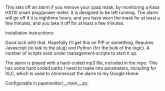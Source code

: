 This sets off an alarm if you remove your cpap mask, by monitoring a Kasa HS110 smart plug/power meter.
It is designed to be left running. The alarm will go off if it is nighttime hours, and you have worn the mask for at least a few minutes, and you take it off for at least a few minutes.

Installation instructions:

Good luck with that. Hopefully I'll get this on PIP or something. Requires Javascript (to talk to the plug) and Python (for the bulk of the logic). A number of scripts exist under management-scripts to start it up.

The alarm is played with a hard-coded mp3 file, included in the repo. This has some hard coded paths I need to make into parameters, including for VLC, which is used to chromecast the alarm to my Google Home.

Configurable in papmonitor/\_\_main\_\_.py. 
